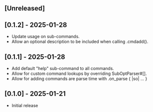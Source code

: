## [Unreleased]

## [0.1.2] - 2025-01-28

- Update usage on sub-commands.
- Allow an optional description to be included when calling .cmdadd().

## [0.1.1] - 2025-01-28

- Add default "help" sub-command to all commands.
- Allow for custom command lookups by overriding SubOptParser#[].
- Allow for adding commands are parse time with .on_parse { |so| ... }

## [0.1.0] - 2025-01-21

- Initial release
